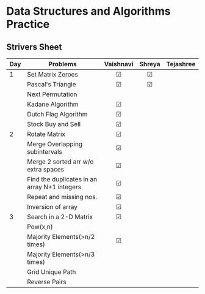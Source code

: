 # Data Structures and Algorithms Practice

## Strivers Sheet

| Day | Problems                                                             | Vaishnavi | Shreya  | Tejashree |
| --- | ---------------------------------------------------------------------| :-------: | :----:  | :-------: |
| 1   | Set Matrix Zeroes                                                    |   &#9745; | &#9745; |           |
|     | Pascal's Triangle                                                    |   &#9745; | &#9745; |           |
|     | Next Permutation                                                     |           |         |           |
|     | Kadane Algorithm                                                     |   &#9745; |         |           |
|     | Dutch Flag Algorithm                                                 |   &#9745; |         |           |
|     | Stock Buy and Sell                                                   |   &#9745; |         |           |
|  2  | Rotate Matrix                                                        |   &#9745; |         |           |
|     | Merge Overlapping subintervals                                       |   &#9745; |         |           |
|     | Merge 2 sorted arr w/o extra spaces                                  |   &#9745; |         |           |
|     | Find the duplicates in an array N+1 integers                         |   &#9745; |         |           |
|     | Repeat and missing nos.                                              |   &#9745; |         |           |
|     | Inversion of array                                                   |   &#9745; |         |           |
|  3  | Search in a 2-D Matrix                                               |   &#9745; |         |           |
|     | Pow(x,n)                                                             |           |         |           |
|     | Majority Elements(>n/2 times)                                        |   &#9745; |         |           |
|     | Majority Elements(>n/3 times)                                        |           |         |           |
|     | Grid Unique Path                                                     |           |         |           |
|     | Reverse Pairs                                                        |           |         |           |
